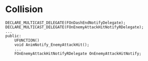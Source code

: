 # Collision
	DECLARE_MULTICAST_DELEGATE(FOnDashEndNotifyDelegate);
	DECLARE_MULTICAST_DELEGATE(FOnEnemyAttackHitNotifyRDelegate);
	...
	public:
		UFUNCTION()
		void AnimNotify_EnemyAttackHit();
		...
		FOnEnemyAttackHitNotifyRDelegate OnEnemyAttackHitNotify;
